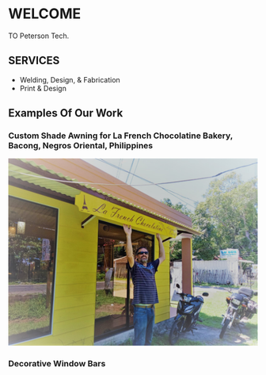 # WELCOME

TO Peterson Tech.



## SERVICES

- Welding, Design, & Fabrication
- Print & Design



## Examples Of Our Work



### Custom Shade Awning for La French Chocolatine Bakery, Bacong, Negros Oriental, Philippines

<kbd>
	<img src="images\2020-09-20-Custom-Awning-and-Sign-For-French-Chocolatine-Bakery-image-reduced.jpg" style="border:1px black">
</kbd>





### Decorative Window Bars



